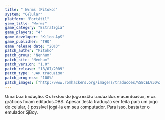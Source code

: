 ```yaml
---
title: " Worms (Pitoko)"
system: "Celular"
platform: "Portátil"
game_title: "Worms"
game_category: "Estratégia"
game_players: "4"
game_developer: "Kiloo ApS"
game_publisher: "THQ"
game_release_date: "2003"
patch_author: "Pitoko"
patch_group: "Nenhum"
patch_site: "Nenhum"
patch_version: "1.0"
patch_release: "18/07/2009"
patch_type: "JAR traduzido"
patch_progress: "100%"
patch_images: ["http://www.romhackers.org/imagens/traducoes/%5BCEL%5D%20Worms%20-%20Pitoko%20-%201.png","http://www.romhackers.org/imagens/traducoes/%5BCEL%5D%20Worms%20-%20Pitoko%20-%202.png","http://www.romhackers.org/imagens/traducoes/%5BCEL%5D%20Worms%20-%20Pitoko%20-%203.png"]
---
```

Uma boa tradução. Os textos do jogo estão traduzidos e acentuados, e os gráficos foram editados.OBS: Apesar desta tradução ser feita para um jogo de celular, é possível jogá-la em seu computador. Para isso, basta ter o emulador SjBoy.